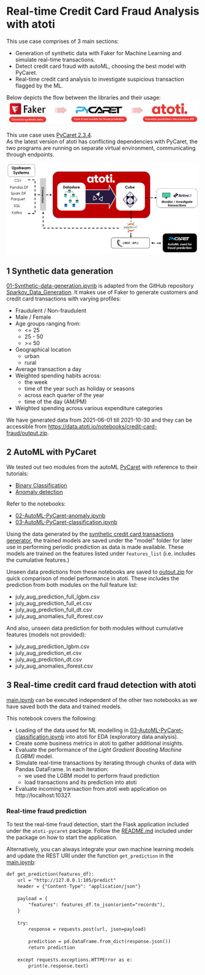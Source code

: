 # Real-time Credit Card Fraud Analysis with atoti

This use case comprises of 3 main sections:

- Generation of synthetic data with Faker for Machine Learning and simulate real-time transactions.
- Detect credit card fraud with autoML, choosing the best model with PyCaret.
- Real-time credit card analysis to investigate suspicious transaction flagged by the ML.

Below depicts the flow between the libraries and their usage:  
<img src="./img/app_flow.png" />

This use case uses [PyCaret 2.3.4](https://pycaret.org/).  
As the latest version of atoti has conflicting dependencies with PyCaret, the two programs are running on separate virtual environment, communicating through endpoints.

<img src="./img/system_design.png" />  


## 1 Synthetic data generation

[01-Synthetic-data-generation.ipynb](./01-Synthetic-data-generation.ipynb) is adapted from the GitHub repository [Sparkov_Data_Generation](https://github.com/namebrandon/Sparkov_Data_Generation). It makes use of Faker to generate customers and credit card transactions with varying profiles:

- Fraudulent / Non-fraudulent
- Male / Female
- Age groups ranging from:
  - <= 25
  - 25 - 50
  - \>= 50
- Geographical location
  - urban
  - rural
- Average transaction a day
- Weighted spending habits across:
  - the week
  - time of the year such as holiday or seasons
  - across each quarter of the year
  - time of the day (AM/PM)
- Weighted spending across various expenditure categories

We have generated data from 2021-06-01 till 2021-10-30 and they can be accessible from https://data.atoti.io/notebooks/credit-card-fraud/output.zip.

## 2 AutoML with PyCaret

We tested out two modules from the autoML [PyCaret](https://pycaret.org/) with reference to their tutorials:

- [Binary Classification](https://github.com/pycaret/pycaret/blob/master/tutorials/Binary%20Classification%20Tutorial%20Level%20Beginner%20-%20%20CLF101.ipynb)
- [Anomaly detection](https://github.com/pycaret/pycaret/blob/master/tutorials/Anomaly%20Detection%20Tutorial%20Level%20Beginner%20-%20ANO101.ipynb)

Refer to the notebooks:

- [02-AutoML-PyCaret-anomaly.ipynb](./02-AutoML-PyCaret-anomaly.ipynb)
- [03-AutoML-PyCaret-classification.ipynb](./03-AutoML-PyCaret-classification.ipynb)

Using the data generated by the [synthetic credit card transactions generator](./01-Synthetic-data-generation.ipynb), the trained models are saved under the "model" folder for later use in performing periodic prediction as data is made available. These models are trained on the features listed under `features_list` (i.e. includes the cumulative features.)

Unseen data predictions from these notebooks are saved to [output.zip](https://data.atoti.io/notebooks/credit-card-fraud/output.zip) for quick comparison of model performance in atoti. These includes the prediction from both modules on the full feature list:

- july_aug_prediction_full_lgbm.csv
- july_aug_prediction_full_et.csv
- july_aug_prediction_full_dt.csv
- july_aug_anomalies_full_iforest.csv

And also, unseen data prediction for both modules without cumulative features (models not provided):

- july_aug_prediction_lgbm.csv
- july_aug_prediction_et.csv
- july_aug_prediction_dt.csv
- july_aug_anomalies_iforest.csv

## 3 Real-time credit card fraud detection with atoti

[main.ipynb](./main.ipynb) can be executed independent of the other two notebooks as we have saved both the data and trained models.

This notebook covers the following:

- Loading of the data used for ML modelling in [03-AutoML-PyCaret-classification.ipynb](./03-AutoML-PyCaret-classification.ipynb) into atoti for EDA (exploratory data analysis).
- Create some business metrics in atoti to gather additional insights.
- Evaluate the performance of the _Light Gradient Boosting Machine (LGBM)_ model.
- Simulate real-time transactions by iterating through chunks of data with Pandas DataFrame. In each iteration:
  - we used the LGBM model to perform fraud prediction
  - load transactions and its prediction into atoti
- Evaluate incoming transaction from atoti web application on http://localhost:10327.

### Real-time fraud prediction

To test the real-time fraud detection, start the Flask application included under the `atoti-pycaret` package. Follow the [README.md](./atoti-pycaret/README.md) included under the package on how to start the application.  

Alternatively, you can always integrate your own machine learning models and update the REST URI under the function `get_prediction` in the [main.ipynb](./main.ipynb):

```
def get_prediction(features_df):
    url = "http://127.0.0.1:105/predict"
    header = {"Content-Type": "application/json"}

    payload = {
        "features": features_df.to_json(orient="records"),
    }

    try:
        response = requests.post(url, json=payload)

        prediction = pd.DataFrame.from_dict(response.json())
        return prediction

    except requests.exceptions.HTTPError as e:
        print(e.response.text)
```